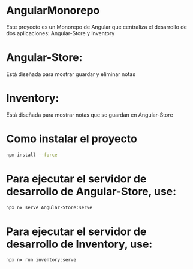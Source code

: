 # AngularMonorepo
Este proyecto es un Monorepo de Angular que centraliza el desarrollo de dos aplicaciones: Angular-Store y Inventory 

# Angular-Store: 

Está diseñada para mostrar guardar y eliminar notas  

# Inventory: 

Está diseñada para mostrar notas que se guardan en Angular-Store 

# Como instalar el proyecto   

```sh
npm install --force

```

# Para ejecutar el servidor de desarrollo de Angular-Store, use:

```sh
npx nx serve Angular-Store:serve 
```

# Para ejecutar el servidor de desarrollo de Inventory, use:

```sh
npx nx run inventory:serve 
```

